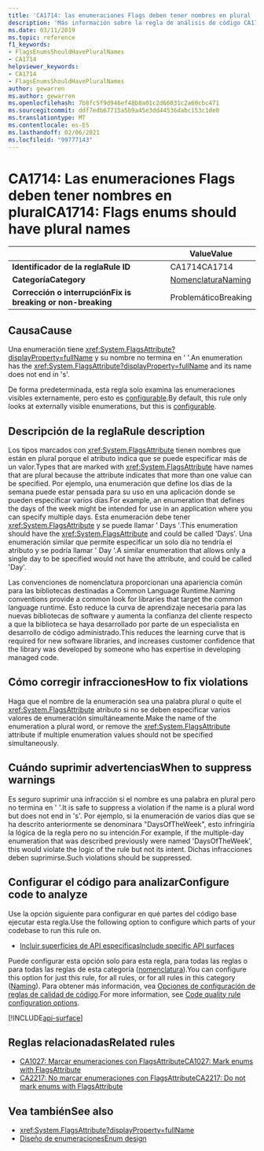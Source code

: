 ```yaml
---
title: 'CA1714: las enumeraciones Flags deben tener nombres en plural (análisis de código)'
description: 'Más información sobre la regla de análisis de código CA1714: las enumeraciones Flags deben tener nombres en plural'
ms.date: 03/11/2019
ms.topic: reference
f1_keywords:
- FlagsEnumsShouldHavePluralNames
- CA1714
helpviewer_keywords:
- CA1714
- FlagsEnumsShouldHavePluralNames
author: gewarren
ms.author: gewarren
ms.openlocfilehash: 7b8fc5f9d946ef48b8a01c2d66031c2a60cbc471
ms.sourcegitcommit: ddf7edb67715a5b9a45e3dd44536dabc153c1de0
ms.translationtype: MT
ms.contentlocale: es-ES
ms.lasthandoff: 02/06/2021
ms.locfileid: "99777143"
---
```

# <a name="ca1714-flags-enums-should-have-plural-names"></a><span data-ttu-id="fec5b-103">CA1714: Las enumeraciones Flags deben tener nombres en plural</span><span class="sxs-lookup"><span data-stu-id="fec5b-103">CA1714: Flags enums should have plural names</span></span>

| | <span data-ttu-id="fec5b-104">Value</span><span class="sxs-lookup"><span data-stu-id="fec5b-104">Value</span></span> |
|-|-|
| <span data-ttu-id="fec5b-105">**Identificador de la regla**</span><span class="sxs-lookup"><span data-stu-id="fec5b-105">**Rule ID**</span></span> |<span data-ttu-id="fec5b-106">CA1714</span><span class="sxs-lookup"><span data-stu-id="fec5b-106">CA1714</span></span>|
| <span data-ttu-id="fec5b-107">**Categoría**</span><span class="sxs-lookup"><span data-stu-id="fec5b-107">**Category**</span></span> |[<span data-ttu-id="fec5b-108">Nomenclatura</span><span class="sxs-lookup"><span data-stu-id="fec5b-108">Naming</span></span>](naming-warnings.md)|
| <span data-ttu-id="fec5b-109">**Corrección o interrupción**</span><span class="sxs-lookup"><span data-stu-id="fec5b-109">**Fix is breaking or non-breaking**</span></span> |<span data-ttu-id="fec5b-110">Problemático</span><span class="sxs-lookup"><span data-stu-id="fec5b-110">Breaking</span></span>|

## <a name="cause"></a><span data-ttu-id="fec5b-111">Causa</span><span class="sxs-lookup"><span data-stu-id="fec5b-111">Cause</span></span>

<span data-ttu-id="fec5b-112">Una enumeración tiene <xref:System.FlagsAttribute?displayProperty=fullName> y su nombre no termina en ' '.</span><span class="sxs-lookup"><span data-stu-id="fec5b-112">An enumeration has the <xref:System.FlagsAttribute?displayProperty=fullName> and its name does not end in 's'.</span></span>

<span data-ttu-id="fec5b-113">De forma predeterminada, esta regla solo examina las enumeraciones visibles externamente, pero esto es [configurable](#configure-code-to-analyze).</span><span class="sxs-lookup"><span data-stu-id="fec5b-113">By default, this rule only looks at externally visible enumerations, but this is [configurable](#configure-code-to-analyze).</span></span>

## <a name="rule-description"></a><span data-ttu-id="fec5b-114">Descripción de la regla</span><span class="sxs-lookup"><span data-stu-id="fec5b-114">Rule description</span></span>

<span data-ttu-id="fec5b-115">Los tipos marcados con <xref:System.FlagsAttribute> tienen nombres que están en plural porque el atributo indica que se puede especificar más de un valor.</span><span class="sxs-lookup"><span data-stu-id="fec5b-115">Types that are marked with <xref:System.FlagsAttribute> have names that are plural because the attribute indicates that more than one value can be specified.</span></span> <span data-ttu-id="fec5b-116">Por ejemplo, una enumeración que define los días de la semana puede estar pensada para su uso en una aplicación donde se pueden especificar varios días.</span><span class="sxs-lookup"><span data-stu-id="fec5b-116">For example, an enumeration that defines the days of the week might be intended for use in an application where you can specify multiple days.</span></span> <span data-ttu-id="fec5b-117">Esta enumeración debe tener <xref:System.FlagsAttribute> y se puede llamar ' Days '.</span><span class="sxs-lookup"><span data-stu-id="fec5b-117">This enumeration should have the <xref:System.FlagsAttribute> and could be called 'Days'.</span></span> <span data-ttu-id="fec5b-118">Una enumeración similar que permite especificar un solo día no tendría el atributo y se podría llamar ' Day '.</span><span class="sxs-lookup"><span data-stu-id="fec5b-118">A similar enumeration that allows only a single day to be specified would not have the attribute, and could be called 'Day'.</span></span>

<span data-ttu-id="fec5b-119">Las convenciones de nomenclatura proporcionan una apariencia común para las bibliotecas destinadas a Common Language Runtime.</span><span class="sxs-lookup"><span data-stu-id="fec5b-119">Naming conventions provide a common look for libraries that target the common language runtime.</span></span> <span data-ttu-id="fec5b-120">Esto reduce la curva de aprendizaje necesaria para las nuevas bibliotecas de software y aumenta la confianza del cliente respecto a que la biblioteca se haya desarrollado por parte de un especialista en desarrollo de código administrado.</span><span class="sxs-lookup"><span data-stu-id="fec5b-120">This reduces the learning curve that is required for new software libraries, and increases customer confidence that the library was developed by someone who has expertise in developing managed code.</span></span>

## <a name="how-to-fix-violations"></a><span data-ttu-id="fec5b-121">Cómo corregir infracciones</span><span class="sxs-lookup"><span data-stu-id="fec5b-121">How to fix violations</span></span>

<span data-ttu-id="fec5b-122">Haga que el nombre de la enumeración sea una palabra plural o quite el <xref:System.FlagsAttribute> atributo si no se deben especificar varios valores de enumeración simultáneamente.</span><span class="sxs-lookup"><span data-stu-id="fec5b-122">Make the name of the enumeration a plural word, or remove the <xref:System.FlagsAttribute> attribute if multiple enumeration values should not be specified simultaneously.</span></span>

## <a name="when-to-suppress-warnings"></a><span data-ttu-id="fec5b-123">Cuándo suprimir advertencias</span><span class="sxs-lookup"><span data-stu-id="fec5b-123">When to suppress warnings</span></span>

<span data-ttu-id="fec5b-124">Es seguro suprimir una infracción si el nombre es una palabra en plural pero no termina en ' '.</span><span class="sxs-lookup"><span data-stu-id="fec5b-124">It is safe to suppress a violation if the name is a plural word but does not end in 's'.</span></span> <span data-ttu-id="fec5b-125">Por ejemplo, si la enumeración de varios días que se ha descrito anteriormente se denominara "DaysOfTheWeek", esto infringiría la lógica de la regla pero no su intención.</span><span class="sxs-lookup"><span data-stu-id="fec5b-125">For example, if the multiple-day enumeration that was described previously were named 'DaysOfTheWeek', this would violate the logic of the rule but not its intent.</span></span> <span data-ttu-id="fec5b-126">Dichas infracciones deben suprimirse.</span><span class="sxs-lookup"><span data-stu-id="fec5b-126">Such violations should be suppressed.</span></span>

## <a name="configure-code-to-analyze"></a><span data-ttu-id="fec5b-127">Configurar el código para analizar</span><span class="sxs-lookup"><span data-stu-id="fec5b-127">Configure code to analyze</span></span>

<span data-ttu-id="fec5b-128">Use la opción siguiente para configurar en qué partes del código base ejecutar esta regla.</span><span class="sxs-lookup"><span data-stu-id="fec5b-128">Use the following option to configure which parts of your codebase to run this rule on.</span></span>

- [<span data-ttu-id="fec5b-129">Incluir superficies de API específicas</span><span class="sxs-lookup"><span data-stu-id="fec5b-129">Include specific API surfaces</span></span>](#include-specific-api-surfaces)

<span data-ttu-id="fec5b-130">Puede configurar esta opción solo para esta regla, para todas las reglas o para todas las reglas de esta categoría ([nomenclatura](naming-warnings.md)).</span><span class="sxs-lookup"><span data-stu-id="fec5b-130">You can configure this option for just this rule, for all rules, or for all rules in this category ([Naming](naming-warnings.md)).</span></span> <span data-ttu-id="fec5b-131">Para obtener más información, vea [Opciones de configuración de reglas de calidad de código](../code-quality-rule-options.md).</span><span class="sxs-lookup"><span data-stu-id="fec5b-131">For more information, see [Code quality rule configuration options](../code-quality-rule-options.md).</span></span>

[!INCLUDE[api-surface](~/includes/code-analysis/api-surface.md)]

## <a name="related-rules"></a><span data-ttu-id="fec5b-132">Reglas relacionadas</span><span class="sxs-lookup"><span data-stu-id="fec5b-132">Related rules</span></span>

- [<span data-ttu-id="fec5b-133">CA1027: Marcar enumeraciones con FlagsAttribute</span><span class="sxs-lookup"><span data-stu-id="fec5b-133">CA1027: Mark enums with FlagsAttribute</span></span>](ca1027.md)
- [<span data-ttu-id="fec5b-134">CA2217: No marcar enumeraciones con FlagsAttribute</span><span class="sxs-lookup"><span data-stu-id="fec5b-134">CA2217: Do not mark enums with FlagsAttribute</span></span>](ca2217.md)

## <a name="see-also"></a><span data-ttu-id="fec5b-135">Vea también</span><span class="sxs-lookup"><span data-stu-id="fec5b-135">See also</span></span>

- <xref:System.FlagsAttribute?displayProperty=fullName>
- [<span data-ttu-id="fec5b-136">Diseño de enumeraciones</span><span class="sxs-lookup"><span data-stu-id="fec5b-136">Enum design</span></span>](../../../standard/design-guidelines/enum.md)
